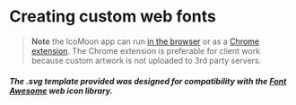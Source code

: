 Creating custom web fonts
=========================

> **Note** the IcoMoon app can run [in the browser](http://icomoon.io/app/) or as a [Chrome extension](https://chrome.google.com/webstore/detail/icomoon/kppingdhhalimbaehfmhldppemnmlcjd). 
The Chrome extension is preferable for client work because custom artwork is not uploaded to 3rd party servers.


##### The .svg template provided was designed for compatibility with the [Font Awesome](http://fortawesome.github.io/Font-Awesome/) web icon library.
